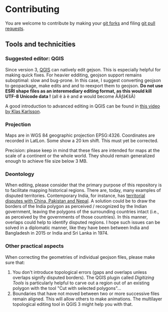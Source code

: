 # Contributing

You are welcome to contribute by making your [git forks](https://docs.github.com/en/github/collaborating-with-pull-requests/proposing-changes-to-your-work-with-pull-requests/creating-and-deleting-branches-within-your-repository) and filing [git pull requests](https://docs.github.com/en/github/collaborating-with-pull-requests/proposing-changes-to-your-work-with-pull-requests/creating-a-pull-request-from-a-fork).

## Tools and technicities

### Suggested editor: QGIS

Since version 3, [QGIS](https://qgis.org) can natively edit gejson. This is especially helpful for making quick fixes. For heavier edditing, geojson support remains suboptimal: slow and bug-prone. In this case, I suggest converting geojson to geopackage, make edits and and to reexport them to geojson. __Do not use ESRI shape files as an interemediary editing format, as this would kill UTF-8 Unicode data !__ (all ë à è and ø would become ÂÃƒâ€šÃ)

A good introduction to advanced editing in QGIS can be found in [this video by Klas Karlsson](https://www.youtube.com/watch?v=jZYKGrIyVCA).

### Projection

Maps are in WGS 84 geographic projection EPSG:4326. Coordinates are recorded in LatLon. Some show a 20 km shift. This must yet be corrected.

Precision: please keep in mind that these files are intended for maps at the scale of a continent or the whole world. They should remain generalized enough to achieve file size below 3 MB.

### Deontology

When editing, please consider that the primary purpose of this repository is to facilitate mapping historical regions. There are, today, many examples of disputed territories. Contemporary India, for instance, has [territorial disputes with China, Pakistan and Nepal](https://en.wikipedia.org/wiki/List_of_disputed_territories_of_India). A solution could be to draw the borders of the India polygon as perceived / recognized by the Indian government, leaving the polygons of the surrounding countries intact (i.e., as perceived by the governments of those countries). In this manner, overlaps could help to identify disputed regions. I hope such issues can be solved in a diplomatic manner, like they have been between India and Bangladesh in 2015 or India and Sri Lanka in 1974.

### Other practical aspects

When correcting the geometries of individual geojson files, please make sure that:

1. You don't introduce topological errors (gaps and overlaps unless overlaps signify disputed borders). The QGIS plugin called _Digitizing Tools_ is particularly helpful to carve out a region out of an existing polygon with the tool "Cut with selected polygons"...
2. Boundaries that have not moved between two or more successive files remain aligned. This will allow others to make animations. The multilayer topological editing tool in QGIS 3 might help you with that.
